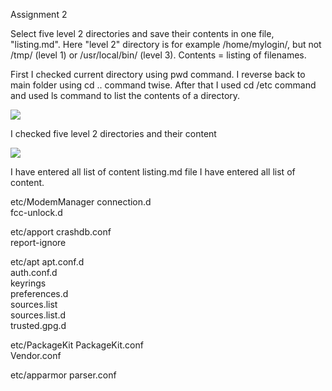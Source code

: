 Assignment 2

Select five level 2 directories and save their contents in one file, "listing.md". Here "level 2" directory is for example /home/mylogin/, but not /tmp/ (level 1) or /usr/local/bin/ (level 3). Contents = listing of filenames.

First I checked current directory using pwd command.
I reverse back to main folder using cd .. command twise.
After that I used cd /etc command and used ls command to list the contents of a directory.

![](img/Assignment2/image/1.PNG)

I checked five level 2 directories and their content

![](img/Assignment2/image/1.PNG)


I have entered all list of content listing.md file I have entered all list of content. 

etc/ModemManager
    connection.d  
    fcc-unlock.d
    
etc/apport
    crashdb.conf  
    report-ignore

etc/apt
    apt.conf.d  
    auth.conf.d  
    keyrings  
    preferences.d  
    sources.list  
    sources.list.d  
    trusted.gpg.d

etc/PackageKit
    PackageKit.conf  
    Vendor.conf

etc/apparmor
    parser.conf